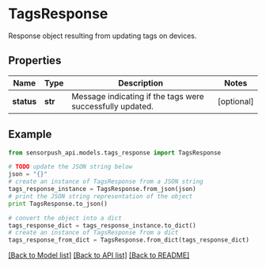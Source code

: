 # TagsResponse

Response object resulting from updating tags on devices.

## Properties
Name | Type | Description | Notes
------------ | ------------- | ------------- | -------------
**status** | **str** | Message indicating if the tags were successfully updated. | [optional] 

## Example

```python
from sensorpush_api.models.tags_response import TagsResponse

# TODO update the JSON string below
json = "{}"
# create an instance of TagsResponse from a JSON string
tags_response_instance = TagsResponse.from_json(json)
# print the JSON string representation of the object
print TagsResponse.to_json()

# convert the object into a dict
tags_response_dict = tags_response_instance.to_dict()
# create an instance of TagsResponse from a dict
tags_response_from_dict = TagsResponse.from_dict(tags_response_dict)
```
[[Back to Model list]](../README.md#documentation-for-models) [[Back to API list]](../README.md#documentation-for-api-endpoints) [[Back to README]](../README.md)


